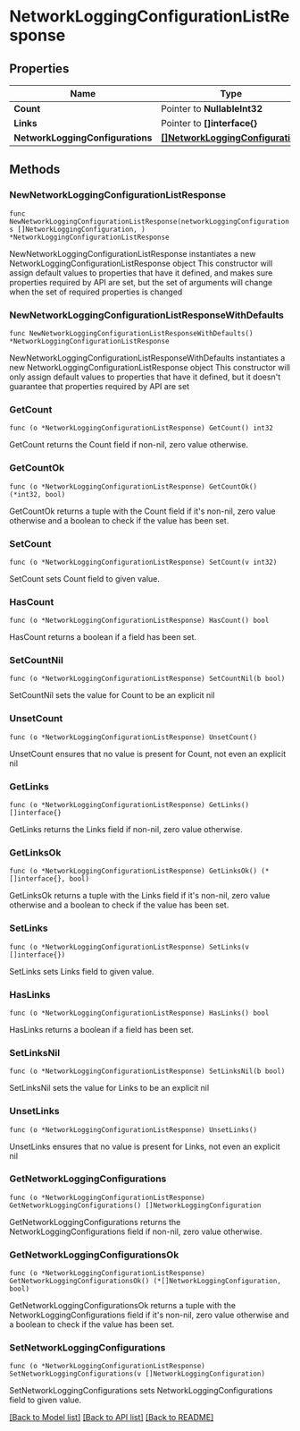 # NetworkLoggingConfigurationListResponse

## Properties

Name | Type | Description | Notes
------------ | ------------- | ------------- | -------------
**Count** | Pointer to **NullableInt32** |  | [optional] 
**Links** | Pointer to **[]interface{}** |  | [optional] 
**NetworkLoggingConfigurations** | [**[]NetworkLoggingConfiguration**](NetworkLoggingConfiguration.md) |  | 

## Methods

### NewNetworkLoggingConfigurationListResponse

`func NewNetworkLoggingConfigurationListResponse(networkLoggingConfigurations []NetworkLoggingConfiguration, ) *NetworkLoggingConfigurationListResponse`

NewNetworkLoggingConfigurationListResponse instantiates a new NetworkLoggingConfigurationListResponse object
This constructor will assign default values to properties that have it defined,
and makes sure properties required by API are set, but the set of arguments
will change when the set of required properties is changed

### NewNetworkLoggingConfigurationListResponseWithDefaults

`func NewNetworkLoggingConfigurationListResponseWithDefaults() *NetworkLoggingConfigurationListResponse`

NewNetworkLoggingConfigurationListResponseWithDefaults instantiates a new NetworkLoggingConfigurationListResponse object
This constructor will only assign default values to properties that have it defined,
but it doesn't guarantee that properties required by API are set

### GetCount

`func (o *NetworkLoggingConfigurationListResponse) GetCount() int32`

GetCount returns the Count field if non-nil, zero value otherwise.

### GetCountOk

`func (o *NetworkLoggingConfigurationListResponse) GetCountOk() (*int32, bool)`

GetCountOk returns a tuple with the Count field if it's non-nil, zero value otherwise
and a boolean to check if the value has been set.

### SetCount

`func (o *NetworkLoggingConfigurationListResponse) SetCount(v int32)`

SetCount sets Count field to given value.

### HasCount

`func (o *NetworkLoggingConfigurationListResponse) HasCount() bool`

HasCount returns a boolean if a field has been set.

### SetCountNil

`func (o *NetworkLoggingConfigurationListResponse) SetCountNil(b bool)`

 SetCountNil sets the value for Count to be an explicit nil

### UnsetCount
`func (o *NetworkLoggingConfigurationListResponse) UnsetCount()`

UnsetCount ensures that no value is present for Count, not even an explicit nil
### GetLinks

`func (o *NetworkLoggingConfigurationListResponse) GetLinks() []interface{}`

GetLinks returns the Links field if non-nil, zero value otherwise.

### GetLinksOk

`func (o *NetworkLoggingConfigurationListResponse) GetLinksOk() (*[]interface{}, bool)`

GetLinksOk returns a tuple with the Links field if it's non-nil, zero value otherwise
and a boolean to check if the value has been set.

### SetLinks

`func (o *NetworkLoggingConfigurationListResponse) SetLinks(v []interface{})`

SetLinks sets Links field to given value.

### HasLinks

`func (o *NetworkLoggingConfigurationListResponse) HasLinks() bool`

HasLinks returns a boolean if a field has been set.

### SetLinksNil

`func (o *NetworkLoggingConfigurationListResponse) SetLinksNil(b bool)`

 SetLinksNil sets the value for Links to be an explicit nil

### UnsetLinks
`func (o *NetworkLoggingConfigurationListResponse) UnsetLinks()`

UnsetLinks ensures that no value is present for Links, not even an explicit nil
### GetNetworkLoggingConfigurations

`func (o *NetworkLoggingConfigurationListResponse) GetNetworkLoggingConfigurations() []NetworkLoggingConfiguration`

GetNetworkLoggingConfigurations returns the NetworkLoggingConfigurations field if non-nil, zero value otherwise.

### GetNetworkLoggingConfigurationsOk

`func (o *NetworkLoggingConfigurationListResponse) GetNetworkLoggingConfigurationsOk() (*[]NetworkLoggingConfiguration, bool)`

GetNetworkLoggingConfigurationsOk returns a tuple with the NetworkLoggingConfigurations field if it's non-nil, zero value otherwise
and a boolean to check if the value has been set.

### SetNetworkLoggingConfigurations

`func (o *NetworkLoggingConfigurationListResponse) SetNetworkLoggingConfigurations(v []NetworkLoggingConfiguration)`

SetNetworkLoggingConfigurations sets NetworkLoggingConfigurations field to given value.



[[Back to Model list]](../README.md#documentation-for-models) [[Back to API list]](../README.md#documentation-for-api-endpoints) [[Back to README]](../README.md)


